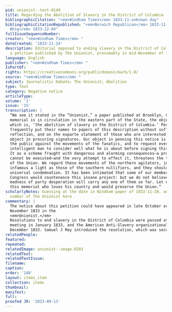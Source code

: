 ```yaml
---
pid: unionist--text-0149
title: Regarding the Abolition of Slavery in the District of Columbia
bibliographicCitation: "<em>Windham Times</em> 1833-11-unknown day"
bibliographicCitationRepublished: "<em>Norwich Republican</em> 1833-11-27; <em>Hampden
  Whig</em> 1833-12-04"
fullIssueSequenceNumber: 
creator: "<em>Windham Times</em> "
dateCreated: '1833-11-24'
description: Editorial opposed to ending slavery in the District of Columbia; references
  a petition published by The Unionist, presumably in mid-November of 1833.
language: English
publisher: "<em>Windham Times</em> "
IsPartOf: 
rights: https://creativecommons.org/publicdomain/mark/1.0/
source: "<em>Windham Times</em> "
subject: Journalistic Debate; The Unionist; Abolition
type: Text
category: Negative notice
articleType: 
volume: '1'
issue: '15'
transcription: |
  “We see it stated in the “Unionist,” a paper published at Brooklyn, Ct., that a
  memorial is in circulation in the eastern part of the State, the object of
  which is, ‘the abolition of slavery in the District of Columbia.’ Persons
  frequently put their names to papers of this description without sufficient
  reflection, and on the exparte statement of those who are interested, or have an
  object in procuring signatures. Our object in penning this notice is to caution
  the public against the movements of the fanatics, and to request every
  intelligent man to consider well what he is about before signing this memorial.
  It as a scheme fraught with dangerous and alarming consequences—a project that
  cannot be executed—and the very attempt to effect it, threatens the tranquility
  of the Union. We regard these movements of the northern agitators, in as
  infamous a light as those of the southern nullifiers, and they should meet with
  universal condemnation. It has been intimated that some of our members of
  Congress would countenance this insane project: but we do not believe that the
  madness of party desperation will carry any one of them so far. Let no man sign
  this memorial who loves his country and would preserve the Union.”
scholarlyNotes: Guessing at the date in Windham paper of 1833-11-20, and the issue
  number of The Unionist here
commentary: |
  The notice about this petition could have appeared in late October or early
  November 1833 in the
  <em>Unionist.</em>
  Resolutions to end slavery in the District of Columbia were passed at the New-England Anti-Slavery
  meeting in January 1833, and the American Anti-Slavery organizational meeting in
  December 1833. Samuel J May introduced the resolution, which was seconded by Crandall lawyer William Ellsworth in the American Anti-Slavery Society December meeting. So a local campaign in eastern Connecticut, spearheaded by the Unionist, seems logical.
relatedPeople: 
featured: 
repeated: 
relatedImage: unionist--image-0203
relatedText: 
relatedTextIssue: 
filename: 
caption: 
order: '148'
layout: items_item
collection: items
thumbnail: 
manifest: 
full: 
proofed JR: '2023-09-13'
---
```

